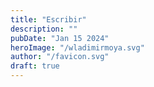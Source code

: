 ```yaml
---
title: "Escribir"
description: ""
pubDate: "Jan 15 2024"
heroImage: "/wladimirmoya.svg"
author: "/favicon.svg"
draft: true
---
```


